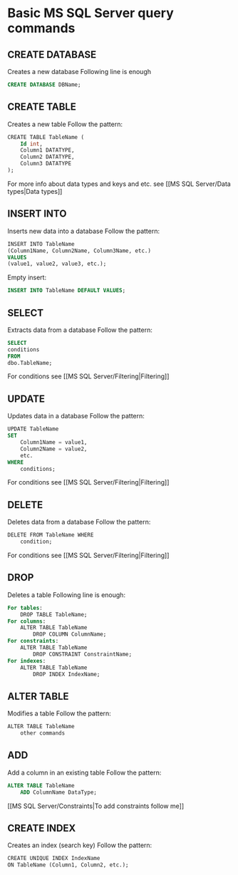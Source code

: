 # Basic MS SQL Server query commands
## CREATE DATABASE
Creates a new database
Following line is enough
``` SQL
CREATE DATABASE DBName;
```
## CREATE TABLE
Creates a new table
Follow the pattern:
``` SQL
CREATE TABLE TableName (  
    Id int,  
    Column1 DATATYPE,  
    Column2 DATATYPE,  
    Column3 DATATYPE 
);
```
For more info about data types and keys and etc. see [[MS SQL Server/Data types|Data types]]
## INSERT INTO
Inserts new data into a database
Follow the pattern:
``` SQL
INSERT INTO TableName
(Column1Name, Column2Name, Column3Name, etc.)  
VALUES
(value1, value2, value3, etc.);
```
Empty insert:
``` SQL
INSERT INTO TableName DEFAULT VALUES;
```
## SELECT
Extracts data from a database
Follow the pattern:
``` SQL
SELECT
conditions
FROM
dbo.TableName;
```
For conditions see [[MS SQL Server/Filtering|Filtering]]
## UPDATE
Updates data in a database
Follow the pattern:
``` SQL
UPDATE TableName
SET
	Column1Name = value1,
	Column2Name = value2,
	etc.  
WHERE
	conditions;
```
For conditions see [[MS SQL Server/Filtering|Filtering]]
## DELETE
Deletes data from a database
Follow the pattern:
``` SQL
DELETE FROM TableName WHERE
	condition;
```
For conditions see [[MS SQL Server/Filtering|Filtering]]
## DROP
Deletes a table
Following line is enough:
``` SQL
For tables:
	DROP TABLE TableName;
For columns:
	ALTER TABLE TableName
		DROP COLUMN ColumnName;
For constraints:
	ALTER TABLE TableName
		DROP CONSTRAINT ConstraintName;
For indexes:
	ALTER TABLE TableName
		DROP INDEX IndexName;
```
## ALTER TABLE
Modifies a table
Follow the pattern: 
``` SQL
ALTER TABLE TableName  
	other commands
```
## ADD
Add a column in an existing table
Follow the pattern:
``` SQL
ALTER TABLE TableName
	ADD ColumnName DataType;
```
[[MS SQL Server/Constraints|To add constraints follow me]]
## CREATE INDEX
Creates an index (search key)
Follow the pattern: 
``` SQL
CREATE UNIQUE INDEX IndexName  
ON TableName (Column1, Column2, etc.);
```